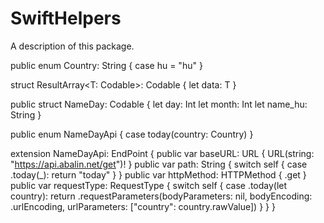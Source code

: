 # SwiftHelpers

A description of this package.

public enum Country: String {
    case hu = "hu"
}

struct ResultArray<T: Codable>: Codable {
    let data: T
}

public struct NameDay: Codable {
    let day: Int
    let month: Int
	let name_hu: String
}

public enum NameDayApi {
    case today(country: Country)
}

extension NameDayApi: EndPoint {
    public var baseURL: URL { URL(string: "https://api.abalin.net/get")! }
    public var path: String {
        switch self {
        case .today(_): return "today"
        }
    }
    public var httpMethod: HTTPMethod { .get }
    public var requestType: RequestType {
        switch self {
		case .today(let country): return .requestParameters(bodyParameters: nil, bodyEncoding: .urlEncoding, urlParameters: ["country": country.rawValue])
        }
    }
}
